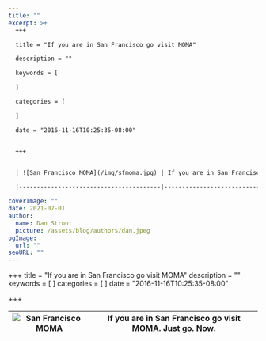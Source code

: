 ```yaml
---
title: ""
excerpt: >+
  +++

  title = "If you are in San Francisco go visit MOMA"

  description = ""

  keywords = [

  ]

  categories = [

  ]

  date = "2016-11-16T10:25:35-08:00"


  +++


  | ![San Francisco MOMA](/img/sfmoma.jpg) | If you are in San Francisco go visit MOMA. Just go. Now. |

  |----------------------------------------|----------------------------------------------------------|

coverImage: ""
date: 2021-07-01
author:
  name: Dan Stroot
  picture: /assets/blog/authors/dan.jpeg
ogImage:
  url: ""
seoURL: ""
---
```

+++
title = "If you are in San Francisco go visit MOMA"
description = ""
keywords = [
]
categories = [
]
date = "2016-11-16T10:25:35-08:00"

+++

| ![San Francisco MOMA](/img/sfmoma.jpg) | If you are in San Francisco go visit MOMA. Just go. Now. |
|----------------------------------------|----------------------------------------------------------|

<!--more-->
